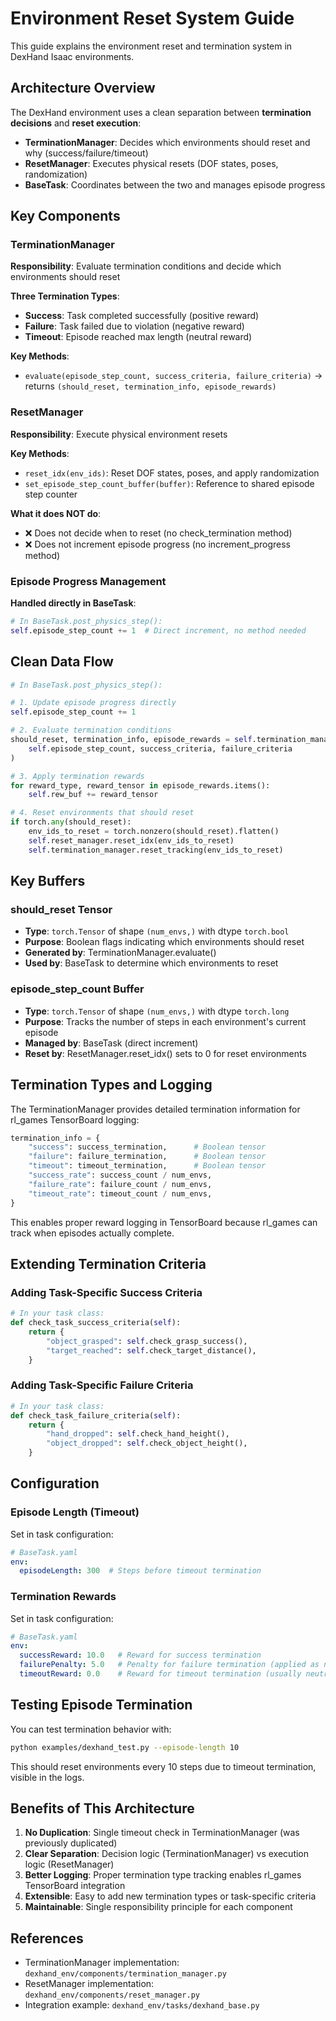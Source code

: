 # Environment Reset System Guide

This guide explains the environment reset and termination system in DexHand Isaac environments.

## Architecture Overview

The DexHand environment uses a clean separation between **termination decisions** and **reset execution**:

- **TerminationManager**: Decides which environments should reset and why (success/failure/timeout)
- **ResetManager**: Executes physical resets (DOF states, poses, randomization)
- **BaseTask**: Coordinates between the two and manages episode progress

## Key Components

### TerminationManager
**Responsibility**: Evaluate termination conditions and decide which environments should reset

**Three Termination Types**:
- **Success**: Task completed successfully (positive reward)
- **Failure**: Task failed due to violation (negative reward)
- **Timeout**: Episode reached max length (neutral reward)

**Key Methods**:
- `evaluate(episode_step_count, success_criteria, failure_criteria)` → returns `(should_reset, termination_info, episode_rewards)`

### ResetManager
**Responsibility**: Execute physical environment resets

**Key Methods**:
- `reset_idx(env_ids)`: Reset DOF states, poses, and apply randomization
- `set_episode_step_count_buffer(buffer)`: Reference to shared episode step counter

**What it does NOT do**:
- ❌ Does not decide when to reset (no check_termination method)
- ❌ Does not increment episode progress (no increment_progress method)

### Episode Progress Management
**Handled directly in BaseTask**:
```python
# In BaseTask.post_physics_step():
self.episode_step_count += 1  # Direct increment, no method needed
```

## Clean Data Flow

```python
# In BaseTask.post_physics_step():

# 1. Update episode progress directly
self.episode_step_count += 1

# 2. Evaluate termination conditions
should_reset, termination_info, episode_rewards = self.termination_manager.evaluate(
    self.episode_step_count, success_criteria, failure_criteria
)

# 3. Apply termination rewards
for reward_type, reward_tensor in episode_rewards.items():
    self.rew_buf += reward_tensor

# 4. Reset environments that should reset
if torch.any(should_reset):
    env_ids_to_reset = torch.nonzero(should_reset).flatten()
    self.reset_manager.reset_idx(env_ids_to_reset)
    self.termination_manager.reset_tracking(env_ids_to_reset)
```

## Key Buffers

### should_reset Tensor
- **Type**: `torch.Tensor` of shape `(num_envs,)` with dtype `torch.bool`
- **Purpose**: Boolean flags indicating which environments should reset
- **Generated by**: TerminationManager.evaluate()
- **Used by**: BaseTask to determine which environments to reset

### episode_step_count Buffer
- **Type**: `torch.Tensor` of shape `(num_envs,)` with dtype `torch.long`
- **Purpose**: Tracks the number of steps in each environment's current episode
- **Managed by**: BaseTask (direct increment)
- **Reset by**: ResetManager.reset_idx() sets to 0 for reset environments

## Termination Types and Logging

The TerminationManager provides detailed termination information for rl_games TensorBoard logging:

```python
termination_info = {
    "success": success_termination,      # Boolean tensor
    "failure": failure_termination,      # Boolean tensor
    "timeout": timeout_termination,      # Boolean tensor
    "success_rate": success_count / num_envs,
    "failure_rate": failure_count / num_envs,
    "timeout_rate": timeout_count / num_envs,
}
```

This enables proper reward logging in TensorBoard because rl_games can track when episodes actually complete.

## Extending Termination Criteria

### Adding Task-Specific Success Criteria
```python
# In your task class:
def check_task_success_criteria(self):
    return {
        "object_grasped": self.check_grasp_success(),
        "target_reached": self.check_target_distance(),
    }
```

### Adding Task-Specific Failure Criteria
```python
# In your task class:
def check_task_failure_criteria(self):
    return {
        "hand_dropped": self.check_hand_height(),
        "object_dropped": self.check_object_height(),
    }
```

## Configuration

### Episode Length (Timeout)
Set in task configuration:
```yaml
# BaseTask.yaml
env:
  episodeLength: 300  # Steps before timeout termination
```

### Termination Rewards
Set in task configuration:
```yaml
# BaseTask.yaml
env:
  successReward: 10.0   # Reward for success termination
  failurePenalty: 5.0   # Penalty for failure termination (applied as negative)
  timeoutReward: 0.0    # Reward for timeout termination (usually neutral)
```

## Testing Episode Termination

You can test termination behavior with:
```bash
python examples/dexhand_test.py --episode-length 10
```

This should reset environments every 10 steps due to timeout termination, visible in the logs.

## Benefits of This Architecture

1. **No Duplication**: Single timeout check in TerminationManager (was previously duplicated)
2. **Clear Separation**: Decision logic (TerminationManager) vs execution logic (ResetManager)
3. **Better Logging**: Proper termination type tracking enables rl_games TensorBoard integration
4. **Extensible**: Easy to add new termination types or task-specific criteria
5. **Maintainable**: Single responsibility principle for each component

## References
- TerminationManager implementation: `dexhand_env/components/termination_manager.py`
- ResetManager implementation: `dexhand_env/components/reset_manager.py`
- Integration example: `dexhand_env/tasks/dexhand_base.py`
